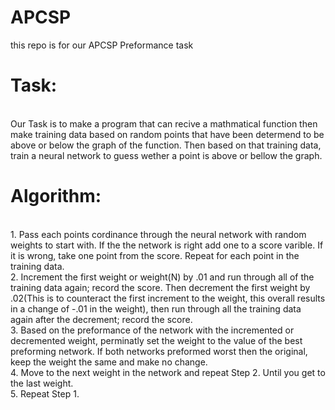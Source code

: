 # APCSP
this repo is for our APCSP Preformance task

<h1>Task:</h1>
<br>
Our Task is to make a program that can recive a mathmatical function then make training data based on random points that have been determend to be above or below the graph of the function. Then based on that training data, train a neural network to guess wether a point is above or bellow the graph.  
<h1>Algorithm:</h1>
<br>
1. Pass each points cordinance through the neural network with random weights to start with. If the the network is right add one to a score varible. If it is wrong, take one point from the score. Repeat for each point in the training data.   
<br>2. Increment the first weight or weight(N) by .01 and run through all of the training data again; record the score. Then decrement the first weight by .02(This is to counteract the first increment to the weight, this overall results in a change of -.01 in the weight), then run through all the training data again after the decrement; record the score.
<br>3. Based on the preformance of the network with the incremented or decremented weight, perminatly set the weight to the value of the best preforming network. If both networks preformed worst then the original, keep the weight the same and make no change. 
<br>4. Move to the next weight in the network and repeat Step 2. Until you get to the last weight. 
<br>5. Repeat Step 1. 
